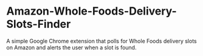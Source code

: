 # Amazon-Whole-Foods-Delivery-Slots-Finder
A simple Google Chrome extension that polls for Whole Foods delivery slots on Amazon and alerts the user when a slot is found.

